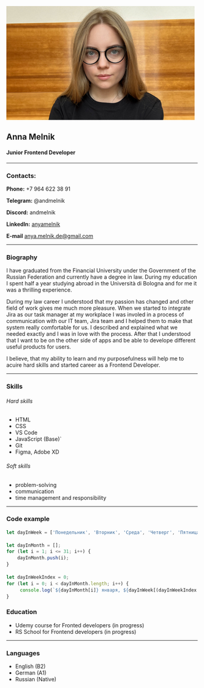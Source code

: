 ![фото](./img/cvphoto.jpg)
## Anna Melnik
#### Junior Frontend Developer

---

### Contacts:
**Phone:** +7 964 622 38 91

**Telegram:** @andmelnik

**Discord:** andmelnik

**LinkedIn:** [anyamelnik](https://www.linkedin.com/in/anyamelnik/)

**E-mail** anya.melnik.de@gmail.com

---

### Biography
I have graduated from the Financial University under the Government of the Russian Federation and currently have a degree in law. During my education I spent half a year studying abroad in the Università di Bologna and for me it was a thrilling experience.

During my law career I understood that my passion has changed and other field of work gives me much more pleasure. When we started to integrate Jira as our task manager at my workplace I was involed in a process of communication with our IT team, Jira team and I helped them to make that system really comfortable for us. I described and explained what we needed exactly and I was in love with the process. After that I understood that I want to be on the other side of apps and be able to develope different useful products for users.

I believe, that my ability to learn and my purposefulness will help me to acuire hard skills and started career as a Frontend Developer. 

--- 

### Skills
###### Hard skills
* HTML
* CSS
* VS Code
* JavaScript (Base)`
* Git 
* Figma, Adobe XD

###### Soft skills
* problem-solving
* communication
* time management and responsibility

---

### Code example

```javascript
let dayInWeek = ['Понедельник', 'Вторник', 'Среда', 'Четверг', 'Пятница', 'Суббота', 'Воскресенье'];

let dayInMonth = [];
for (let i = 1; i <= 31; i++) {
    dayInMonth.push(i);
}

let dayInWeekIndex = 0;
for (let i = 0; i < dayInMonth.length; i++) {
     console.log(`${dayInMonth[i]} января, ${dayInWeek[(dayInWeekIndex + dayInMonth[i] - 1) % 7]}`);
}
```

### Education
* Udemy course for Fronted developers (in progress)
* RS School for Frontend developers (in progress)

---

### Languages 
* English (B2)
* German (A1)
* Russian (Native)